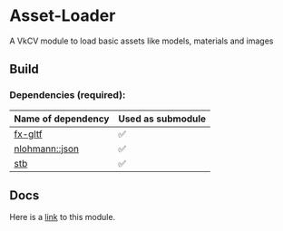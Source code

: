 # Asset-Loader

A VkCV module to load basic assets like models, materials and images

## Build

### Dependencies (required):

| Name of dependency | Used as submodule |
|----------------------------------------------------|---|
| [fx-gltf](https://github.com/jessey-git/fx-gltf)   | ✅ |
| [nlohmann::json](https://github.com/nlohmann/json) | ✅ |
| [stb](https://github.com/nothings/stb)             | ✅ |

## Docs

Here is a [link](https://userpages.uni-koblenz.de/~vkcv/doc/group__vkcv__asset.html) to this module.
